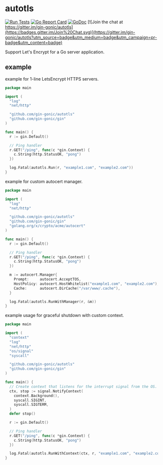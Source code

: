 # autotls

[![Run Tests](https://github.com/gin-gonic/autotls/actions/workflows/go.yml/badge.svg)](https://github.com/gin-gonic/autotls/actions/workflows/go.yml)
[![Go Report Card](https://goreportcard.com/badge/github.com/gin-gonic/autotls)](https://goreportcard.com/report/github.com/gin-gonic/autotls)
[![GoDoc](https://pkg.go.dev/badge/github.com/gin-gonic/autotls?status.svg)](https://pkg.go.dev/github.com/gin-gonic/autotls)
[![Join the chat at https://gitter.im/gin-gonic/autotls](https://badges.gitter.im/Join%20Chat.svg)](https://gitter.im/gin-gonic/autotls?utm_source=badge&utm_medium=badge&utm_campaign=pr-badge&utm_content=badge)

Support Let's Encrypt for a Go server application.

## example

example for 1-line LetsEncrypt HTTPS servers.

```go
package main

import (
  "log"
  "net/http"

  "github.com/gin-gonic/autotls"
  "github.com/gin-gonic/gin"
)

func main() {
  r := gin.Default()

  // Ping handler
  r.GET("/ping", func(c *gin.Context) {
    c.String(http.StatusOK, "pong")
  })

  log.Fatal(autotls.Run(r, "example1.com", "example2.com"))
}
```

example for custom autocert manager.

```go
package main

import (
  "log"
  "net/http"

  "github.com/gin-gonic/autotls"
  "github.com/gin-gonic/gin"
  "golang.org/x/crypto/acme/autocert"
)

func main() {
  r := gin.Default()

  // Ping handler
  r.GET("/ping", func(c *gin.Context) {
    c.String(http.StatusOK, "pong")
  })

  m := autocert.Manager{
    Prompt:     autocert.AcceptTOS,
    HostPolicy: autocert.HostWhitelist("example1.com", "example2.com"),
    Cache:      autocert.DirCache("/var/www/.cache"),
  }

  log.Fatal(autotls.RunWithManager(r, &m))
}
```

example usage for graceful shutdown with custom context.

```go
package main

import (
  "context"
  "log"
  "net/http"
  "os/signal"
  "syscall"

  "github.com/gin-gonic/autotls"
  "github.com/gin-gonic/gin"
)

func main() {
  // Create context that listens for the interrupt signal from the OS.
  ctx, stop := signal.NotifyContext(
    context.Background(),
    syscall.SIGINT,
    syscall.SIGTERM,
  )
  defer stop()

  r := gin.Default()

  // Ping handler
  r.GET("/ping", func(c *gin.Context) {
    c.String(http.StatusOK, "pong")
  })

  log.Fatal(autotls.RunWithContext(ctx, r, "example1.com", "example2.com"))
}
```
